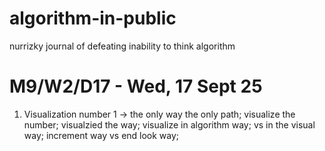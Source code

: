 # algorithm-in-public
nurrizky journal of defeating inability to think algorithm

# M9/W2/D17 - Wed, 17 Sept 25
1. Visualization number 1 → the only way the only path; visualize the number; visualzied the way; visualize in algorithm way; vs in the visual way; increment way vs end look way;
